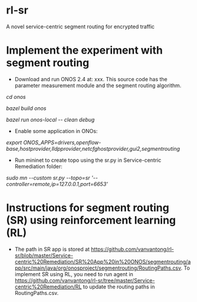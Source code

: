 # rl-sr
A novel service-centric segment routing for encrypted traffic

# **Implement the experiment with segment routing**

- Download and run ONOS 2.4 at: xxx. This source code has the parameter measurement module and the segment routing algorithm.

*cd onos*

*bazel build onos*

*bazel run onos-local -- clean debug*

- Enable some application in ONOs:

*export ONOS_APPS=drivers,openflow-base,hostprovider,lldpprovider,netcfghostprovider,gui2,segmentrouting*

- Run mininet to create topo using the sr.py in Service-centric Remediation folder:

*sudo mn --custom sr.py --topo=sr '--controller=remote,ip=127.0.0.1,port=6653'*

# **Instructions for segment routing (SR) using reinforcement learning (RL)**

- The path in SR app is stored at https://github.com/vanvantong/rl-sr/blob/master/Service-centric%20Remediation/SR%20App%20in%20ONOS/segmentrouting/app/src/main/java/org/onosproject/segmentrouting/RoutingPaths.csv. To implement SR using RL, you need to run agent in https://github.com/vanvantong/rl-sr/tree/master/Service-centric%20Remediation/RL to update the routing paths in RoutingPaths.csv.
